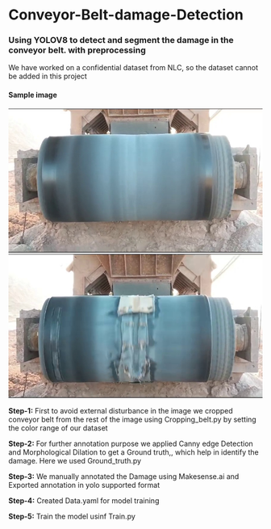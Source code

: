 # Conveyor-Belt-damage-Detection
<h3>Using YOLOV8 to detect and segment the damage in the conveyor belt. with preprocessing</h3>

We have worked on a confidential dataset from NLC, so the dataset cannot be added in this project

<h4>Sample image</h4>

![image](https://github.com/SriBhuvanaSankar/Conveyor-Belt-damage-Detection/blob/main/no_damage.jpeg)
![image](https://github.com/SriBhuvanaSankar/Conveyor-Belt-damage-Detection/blob/main/damage.jpeg)


<b>Step-1:</b>
First to avoid external disturbance in the image we cropped conveyor belt from the rest of the image using Cropping_belt.py
by setting the color range of our dataset

<b>Step-2:</b>
For further annotation purpose we applied Canny edge Detection and Morphological Dilation to get a Ground truth,, which help in identify the damage. Here we used Ground_truth.py

<b>Step-3:</b>
We manually annotated the Damage using Makesense.ai and Exported annotation in yolo supported format

<b>Step-4:</b> 
Created Data.yaml for model training

<b>Step-5:</b>
Train the model usinf Train.py
